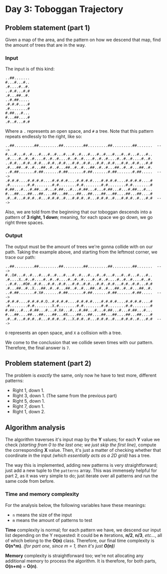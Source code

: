 # Day 3: Toboggan Trajectory

## Problem statement (part 1)

Given a map of the area, and the pattern on how we descend that map, find the amount of trees that are in the way.

### Input

The input is of this kind:

```
..##.......
#...#...#..
.#....#..#.
..#.#...#.#
.#...##..#.
..#.##.....
.#.#.#....#
.#........#
#.##...#...
#...##....#
.#..#...#.#
```

Where a `.` represents an open space, and `#` a tree. Note that this pattern repeats endlessly to the right, like so:

```
..##.........##.........##.........##.........##.........##.......  --->
#...#...#..#...#...#..#...#...#..#...#...#..#...#...#..#...#...#..
.#....#..#..#....#..#..#....#..#..#....#..#..#....#..#..#....#..#.
..#.#...#.#..#.#...#.#..#.#...#.#..#.#...#.#..#.#...#.#..#.#...#.#
.#...##..#..#...##..#..#...##..#..#...##..#..#...##..#..#...##..#.
..#.##.......#.##.......#.##.......#.##.......#.##.......#.##.....  --->
.#.#.#....#.#.#.#....#.#.#.#....#.#.#.#....#.#.#.#....#.#.#.#....#
.#........#.#........#.#........#.#........#.#........#.#........#
#.##...#...#.##...#...#.##...#...#.##...#...#.##...#...#.##...#...
#...##....##...##....##...##....##...##....##...##....##...##....#
.#..#...#.#.#..#...#.#.#..#...#.#.#..#...#.#.#..#...#.#.#..#...#.#  --->
```

Also, we are told from the beginning that our toboggan descends into a pattern of **3 right, 1 down**; meaning, for each space we go down, we go right three spaces.

### Output

The output must be the amount of trees we're gonna collide with on our path. Taking the example above, and starting from the leftmost corner, we trace our path:
```
..##.........##.........##.........##.........##.........##.......  --->
#..O#...#..#...#...#..#...#...#..#...#...#..#...#...#..#...#...#..
.#....X..#..#....#..#..#....#..#..#....#..#..#....#..#..#....#..#.
..#.#...#O#..#.#...#.#..#.#...#.#..#.#...#.#..#.#...#.#..#.#...#.#
.#...##..#..X...##..#..#...##..#..#...##..#..#...##..#..#...##..#.
..#.##.......#.X#.......#.##.......#.##.......#.##.......#.##.....  --->
.#.#.#....#.#.#.#.O..#.#.#.#....#.#.#.#....#.#.#.#....#.#.#.#....#
.#........#.#........X.#........#.#........#.#........#.#........#
#.##...#...#.##...#...#.X#...#...#.##...#...#.##...#...#.##...#...
#...##....##...##....##...#X....##...##....##...##....##...##....#
.#..#...#.#.#..#...#.#.#..#...X.#.#..#...#.#.#..#...#.#.#..#...#.#  --->
```

`O` represents an open space, and `X` a collision with a tree.

We come to the conclusion that we collide seven times with our pattern. Therefore, the final answer is `7`.

## Problem statement (part 2)

The problem is *exactly* the same, only now he have to test more, different patterns:

- Right 1, down 1.
- Right 3, down 1. (The same from the previous part)
- Right 5, down 1.
- Right 7, down 1.
- Right 1, down 2.

## Algorithm analysis

The algorithm traverses it's input map by the **Y** values; for each **Y** value we check *(starting from 0 to the last one; we just skip the first line)*, compute the corresponding **X** value. Then, it's just a matter of checking whether that coordinate in the input *(which essentially acts as a 2D grid)* has a tree.

The way this is implemented, adding new patterns is very straightforward; just add a new tuple to the `patterns` array. This was immensely helpful for part 2, as it was very simple to do; just iterate over all patterns and run the same code from before.

### Time and memory complexity

For the analysis below, the following variables have these meanings:

- `n` means the size of the input
- `m` means the amount of patterns to test

**Time** complexity is normal; for each pattern we have, we descend our input list depending on the Y requested: it could be **n** iterations, **n/2**, **n/3**, *etc...*, all of which belong to the **O(n)** class. Therefore, our final time complexity is **O(n\*m)**. *(for part one, since m = 1, then it's just **O(n)**)*

**Memory** complexity is straightforward too; we're not allocating any additional memory to process the algorithm. It is therefore, for both parts, **O(n+m)** = **O(n)**.
